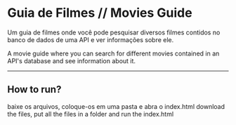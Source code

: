 # Guia de Filmes // Movies Guide

Um guia de filmes onde você pode pesquisar diversos filmes contidos no banco de dados de uma API e ver informações sobre ele.

A movie guide where you can search for different movies contained in an API's database and see information about it.

<hr></hr>

<h2>How to run?</h2>

baixe os arquivos, coloque-os em uma pasta e abra o index.html
download the files, put all the files in a folder and run the index.html

